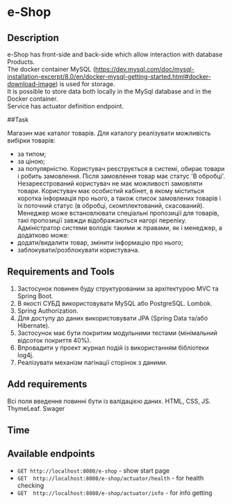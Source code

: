 # e-Shop

## Description

e-Shop has front-side and back-side which allow interaction with database Products.<br />
The docker container MySQL (https://dev.mysql.com/doc/mysql-installation-excerpt/8.0/en/docker-mysql-getting-started.html#docker-download-image) is used for storage. <br />
It is possible to store data both locally in the MySql database and in the Docker container.<br />
Service has actuator definition endpoint.<br />

##Task

Магазин має каталог товарів. Для каталогу реалізувати можливість вибірки товарів:
- за типом;
- за ціною;
- за популярністю.
  Користувач реєструється в системі, обирає товари і робить замовлення. Після замовлення товар має статус 'В обробці'.
  Незареєстрований користувач не має можливості замовляти товари.
  Користувач має особистий кабінет, в якому міститься коротка інформація про нього, а також список замовлених товарів і їх поточний статус (в обробці, скомплектований, скасований).
  Менеджер може встановлювати спеціальні пропозиції для товарів, такі пропозиції завжди відображаються нагорі переліку. Адміністратор системи володіє такими ж правами, як і менеджер, а додатково може:
- додати/видалити товар, змінити інформацію про нього;
- заблокувати/розблокувати користувача.

## Requirements and Tools

1. Застосунок повинен буду структурованим за архітектурою MVC та Spring Boot. 
2. В якості СУБД використовувати MySQL або PostgreSQL. Lombok. 
3. Spring Authorization. 
4. Для доступу до даних використовувати JPA (Spring Data та/або Hibernate). 
5. Застосунок має бути покритим модульними тестами (мінімальний відсоток покриття 40%). 
6. Впровадити у проект журнал подій із використанням бібліотеки log4j. 
7. Реалізувати механізм пагінації сторінок з даними.

## Add requirements

Всі поля введення повинні бути із валідацією даних. HTML, CSS, JS. ThymeLeaf. Swager

## Time

## Available endpoints

- `GET http://localhost:8080/e-shop` - show start page
- `GET  http://localhost:8080/e-shop/actuator/health` - for health checking
- `GET  http://localhost:8080/e-shop/actuator/info` - for info getting

